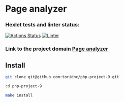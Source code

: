 # Page analyzer

### Hexlet tests and linter status:
[![Actions Status](https://github.com/toridnc/php-project-9/workflows/hexlet-check/badge.svg)](https://github.com/toridnc/php-project-9/actions) [![Linter](https://github.com/toridnc/php-project-lvl2/actions/workflows/run-linter.yml/badge.svg)](https://github.com/toridnc/php-project-lvl2/actions)

### **Link to the project domain [Page analyzer](php-project-9-production-8806.up.railway.app "See how it looks")**

## Install
```sh
git clone git@github.com:toridnc/php-project-9.git
```
```sh
cd php-project-9
```
```sh
make install
```
